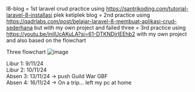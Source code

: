l8-blog = 1st laravel crud practice using https://santrikoding.com/tutorial-laravel-8-installasi plek ketiplek
blog = 2nd practice using https://qadrlabs.com/post/belajar-laravel-8-membuat-aplikasi-crud-sederhana but with my own project and failed
three = 3rd practice using https://youtu.be/iniIUcAKuLA?si=61-DTKNDjrIEEhb2 with my own project and also based on the flowchart

Three flowchart
![image](https://github.com/user-attachments/assets/c5fb907e-4ac3-4716-944e-ec9ccd6c4bf6)


Libur 1: 9/11/24 <br />
Libur 2: 10/11/24 <br />
Absen 3: 13/11/24 -> push Guild War GBF <br />
Absen 4: 16/11/24 -> On a trip... left my pc at home
